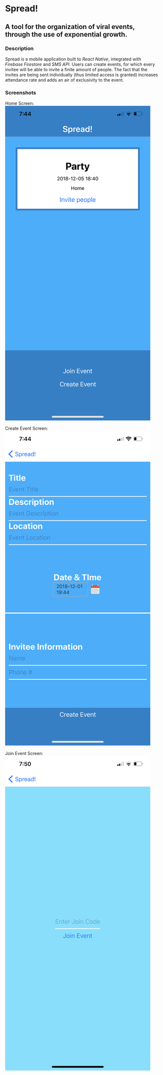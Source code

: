 # Spread!
## A tool for the organization of viral events, through the use of exponential growth.

### Description

Spread is a mobile application built to _React Native_, integrated with _Firebase Firestore_ and _SMS API_. Users can create events, for which every invitee will be able to invite a finite amount of people. The fact that the invites are being sent individually (thus limited access is granted) increases attendance rate and adds an air of exclusivity to the event.

### Screenshots

Home Screen:
![alt text](https://github.com/konoikon/Spread/blob/master/assets/IMG_0396.PNG "Home Screen")

Create Event Screen:
![alt text](https://github.com/konoikon/Spread/blob/master/assets/IMG_0397.PNG "Create Event Screen")

Join Event Screen:
![alt text](https://github.com/konoikon/Spread/blob/master/assets/IMG_965675D40D30-1.jpeg "Join Event Screen")
